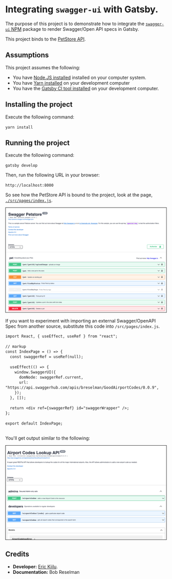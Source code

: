 # Integrating `swagger-ui` with Gatsby.

The purpose of this project is to demonstrate how to integrate the [`swagger-ui` NPM](https://www.npmjs.com/package/swagger-ui) package to render Swagger/Open API specs in Gatsby.

This project binds to the [PetStore API](https://petstore.swagger.io/v2/swagger.json).

## Assumptions

This project assumes the following:

* You have [Node.JS installed](https://nodejs.dev/learn/how-to-install-nodejs) installed on your computer system.
* You have [Yarn installed](https://classic.yarnpkg.com/en/docs/install) on your development computer
* You have the [Gatsby CI tool installed](https://www.gatsbyjs.com/docs/tutorial/part-0/) on your development computer.


## Installing the project

Execute the following command:

`yarn install`

## Running the project

Execute the following command:

`gatsby develop`

Then, run the following URL in your browser:

`http://localhost:8000`

So see how the PetStore API is bound to the project, look at the page, [`./src/pages/index.js`](./src/pages/index.js).

![UI01](./images/ui-01.png)

If you want to experiment with importing an external Swagger/OpenAPI Spec from another source, substitute this code into `/src/pages/index.js`.

```
import React, { useEffect, useRef } from "react";

// markup
const IndexPage = () => {
  const swaggerRef = useRef(null);

  useEffect(() => {
    window.SwaggerUI({
      domNode: swaggerRef.current,
      url: "https://api.swaggerhub.com/apis/breselman/GoodAirportCodes/0.0.9",
    });
  }, []);

  return <div ref={swaggerRef} id="swaggerWrapper" />;
};

export default IndexPage;


```

You'll get output similar to the following:

![UI02](./images/ui-02.png)

## Credits

* **Developer:** [Eric Kiilu](https://github.com/ekiilu).
* **Documentation:** Bob Reselman






